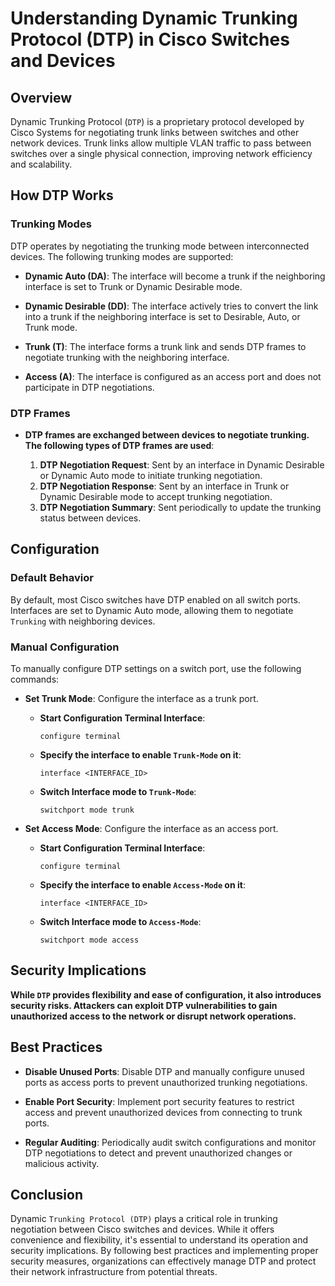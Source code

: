 # Understanding Dynamic Trunking Protocol (DTP) in Cisco Switches and Devices

## Overview

Dynamic Trunking Protocol (`DTP`) is a proprietary protocol developed by Cisco Systems for negotiating trunk links between switches and other network devices. Trunk links allow multiple VLAN traffic to pass between switches over a single physical connection, improving network efficiency and scalability.

## How DTP Works

### Trunking Modes

DTP operates by negotiating the trunking mode between interconnected devices. The following trunking modes are supported:

- **Dynamic Auto (DA)**: The interface will become a trunk if the neighboring interface is set to Trunk or Dynamic Desirable mode.

- **Dynamic Desirable (DD)**: The interface actively tries to convert the link into a trunk if the neighboring interface is set to Desirable, Auto, or Trunk mode.

- **Trunk (T)**: The interface forms a trunk link and sends DTP frames to negotiate trunking with the neighboring interface.

- **Access (A)**: The interface is configured as an access port and does not participate in DTP negotiations.

### DTP Frames

  - **DTP frames are exchanged between devices to negotiate trunking. The following types of DTP frames are used**:

    1. **DTP Negotiation Request**: Sent by an interface in Dynamic Desirable or Dynamic Auto mode to initiate trunking negotiation.
    2. **DTP Negotiation Response**: Sent by an interface in Trunk or Dynamic Desirable mode to accept trunking negotiation.
    3. **DTP Negotiation Summary**: Sent periodically to update the trunking status between devices.

## Configuration

### Default Behavior

By default, most Cisco switches have DTP enabled on all switch ports. Interfaces are set to Dynamic Auto mode, allowing them to negotiate `Trunking` with neighboring devices.

### Manual Configuration

To manually configure DTP settings on a switch port, use the following commands:

- **Set Trunk Mode**: Configure the interface as a trunk port.
  - **Start Configuration Terminal Interface**:
      
        configure terminal
  - **Specify the interface to enable `Trunk-Mode` on it**:

        interface <INTERFACE_ID>
  
  - **Switch Interface mode to ``Trunk-Mode``**:
    
        switchport mode trunk

- **Set Access Mode**: Configure the interface as an access port.
  - **Start Configuration Terminal Interface**:

        configure terminal
  
  - **Specify the interface to enable `Access-Mode` on it**:

        interface <INTERFACE_ID>
  
  - **Switch Interface mode to ``Access-Mode``**:
    
        switchport mode access

## Security Implications

**While `DTP` provides flexibility and ease of configuration, it also introduces security risks. Attackers can exploit DTP vulnerabilities to gain unauthorized access to the network or disrupt network operations.**

## Best Practices
 - **Disable Unused Ports**: Disable DTP and manually configure unused ports as access ports to prevent unauthorized trunking negotiations.

- **Enable Port Security**: Implement port security features to restrict access and prevent unauthorized devices from connecting to trunk ports.

- **Regular Auditing**: Periodically audit switch configurations and monitor DTP negotiations to detect and prevent unauthorized changes or malicious activity.

## Conclusion
  Dynamic `Trunking Protocol (DTP)` plays a critical role in trunking negotiation between Cisco switches and devices. While it offers convenience and flexibility, it's essential to understand its operation and security implications. By following best practices and implementing proper security measures, organizations can effectively manage DTP and protect their network infrastructure from potential threats.